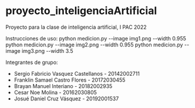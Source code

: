 # proyecto_inteligenciaArtificial
Proyecto para la clase de inteligencia artificial, I PAC 2022

Instrucciones de uso:
python medicion.py --image img1.png --width 0.955
python medicion.py --image img2.png --width 0.955
python medicion.py --image img3.png --width 3.5

Integrantes de grupo:
* Sergio Fabricio Vasquez Castellanos - 20142002711
* Franklin Samael Castro Flores       - 20172030455
* Brayan Manuel Interiano 				    - 20182002935
* Cesar Noe Molina					          - 20162030805
* Josué Daniel Cruz Vásquez           - 20192001537
